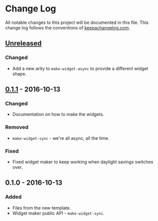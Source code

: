 # Change Log
All notable changes to this project will be documented in this file. This change log follows the conventions of [keepachangelog.com](http://keepachangelog.com/).

## [Unreleased]
### Changed
- Add a new arity to `make-widget-async` to provide a different widget shape.

## [0.1.1] - 2016-10-13
### Changed
- Documentation on how to make the widgets.

### Removed
- `make-widget-sync` - we're all async, all the time.

### Fixed
- Fixed widget maker to keep working when daylight savings switches over.

## 0.1.0 - 2016-10-13
### Added
- Files from the new template.
- Widget maker public API - `make-widget-sync`.

[Unreleased]: https://github.com/your-name/cs340-lab12/compare/0.1.1...HEAD
[0.1.1]: https://github.com/your-name/cs340-lab12/compare/0.1.0...0.1.1
